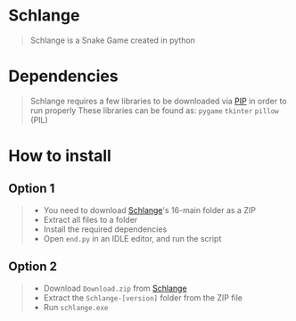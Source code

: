 # Schlange

> Schlange is a Snake Game created in python

# Dependencies

> Schlange requires a few libraries to be downloaded via [PIP](https://packaging.python.org/en/latest/tutorials/installing-packages/#:~:text=Ensure%20you%20can%20run%20pip%20from%20the%20command%20line,-Additionally%2C%20you'll&text=Run%20python%20get%2Dpip.py,they're%20not%20installed%20already.&text=Be%20cautious%20if%20you're,system%20or%20another%20package%20manager.) in order to run properly
> These libraries can be found as:
> `pygame` `tkinter` `pillow` (PIL)

# How to install

## Option 1
> - You need to download [Schlange](https://github.com/aarctical/16)'s 16-main folder as a ZIP
> - Extract all files to a folder
> - Install the required dependencies
> - Open `end.py` in an IDLE editor, and run the script

## Option 2
> - Download `Download.zip` from [Schlange](https://github.com/aarctical/16)
> - Extract the `Schlange-[version]` folder from the ZIP file
> - Run `schlange.exe`